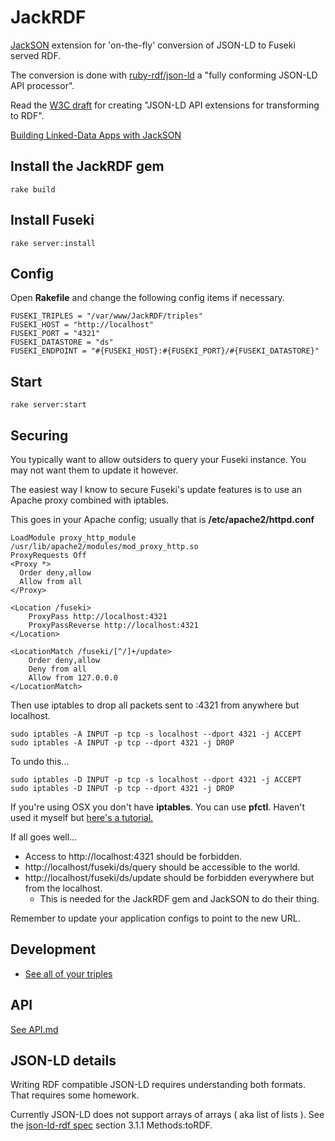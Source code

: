 # JackRDF
[JackSON](https://github.com/caesarfeta/JackSON) extension for 'on-the-fly' conversion of JSON-LD to Fuseki served RDF.

The conversion is done with [ruby-rdf/json-ld](https://github.com/ruby-rdf/json-ld/) a "fully conforming JSON-LD API processor". 

Read the [W3C draft](http://json-ld.org/spec/latest/json-ld-rdf/) for creating "JSON-LD API extensions for transforming to RDF".

[Building Linked-Data Apps with JackSON](https://github.com/caesarfeta/JackSON/blob/master/APP.md)

## Install the JackRDF gem
	rake build

## Install Fuseki
	rake server:install

## Config
Open **Rakefile** and change the following config items if necessary.

	FUSEKI_TRIPLES = "/var/www/JackRDF/triples"
	FUSEKI_HOST = "http://localhost"
	FUSEKI_PORT = "4321"
	FUSEKI_DATASTORE = "ds"
	FUSEKI_ENDPOINT = "#{FUSEKI_HOST}:#{FUSEKI_PORT}/#{FUSEKI_DATASTORE}"

## Start
	rake server:start

## Securing
You typically want to allow outsiders to query your Fuseki instance.
You may not want them to update it however.

The easiest way I know to secure Fuseki's update features is to use an Apache proxy combined with iptables.

This goes in your Apache config; usually that is **/etc/apache2/httpd.conf**

	LoadModule proxy_http_module /usr/lib/apache2/modules/mod_proxy_http.so
	ProxyRequests Off
	<Proxy *>
	  Order deny,allow
	  Allow from all
	</Proxy>
	
	<Location /fuseki>
		ProxyPass http://localhost:4321
		ProxyPassReverse http://localhost:4321
	</Location>
	
	<LocationMatch /fuseki/[^/]+/update>
		Order deny,allow
		Deny from all
		Allow from 127.0.0.0
	</LocationMatch>

Then use iptables to drop all packets sent to :4321 from anywhere but localhost.

	sudo iptables -A INPUT -p tcp -s localhost --dport 4321 -j ACCEPT
	sudo iptables -A INPUT -p tcp --dport 4321 -j DROP

To undo this...

	sudo iptables -D INPUT -p tcp -s localhost --dport 4321 -j ACCEPT
	sudo iptables -D INPUT -p tcp --dport 4321 -j DROP

If you're using OSX you don't have **iptables**.  You can use **pfctl**.
Haven't used it myself but [here's a tutorial.](http://blog.scottlowe.org/2013/05/15/using-pf-on-os-x-mountain-lion/)

If all goes well... 

* Access to http://localhost:4321 should be forbidden.
* http://localhost/fuseki/ds/query should be accessible to the world.
* http://localhost/fuseki/ds/update should be forbidden everywhere but from the localhost.
	* This is needed for the JackRDF gem and JackSON to do their thing.

Remember to update your application configs to point to the new URL.

## Development

* [See all of your triples](http://localhost:4321/ds/query?query=select+%3Fs+%3Fp+%3Fo%0D%0Awhere+%7B+%3Fs+%3Fp+%3Fo+%7D&output=text&stylesheet=)

## API
[See API.md](API.md)

## JSON-LD details
Writing RDF compatible JSON-LD requires understanding both formats.
That requires some homework.

Currently JSON-LD does not support arrays of arrays ( aka list of lists ).
See the [json-ld-rdf spec](http://json-ld.org/spec/latest/json-ld-rdf/) section 3.1.1 Methods:toRDF.